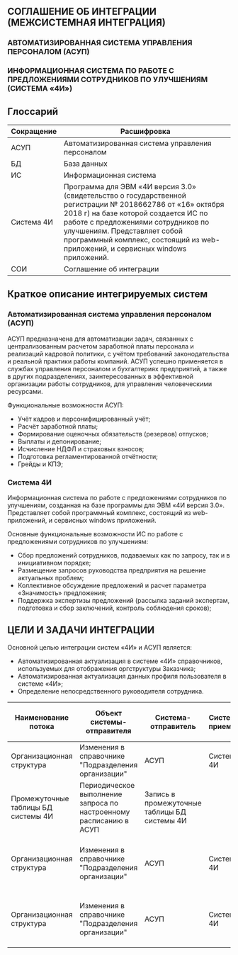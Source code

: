 
## СОГЛАШЕНИЕ ОБ ИНТЕГРАЦИИ (МЕЖСИСТЕМНАЯ ИНТЕГРАЦИЯ)

### АВТОМАТИЗИРОВАННАЯ СИСТЕМА УПРАВЛЕНИЯ ПЕРСОНАЛОМ (АСУП)

### ИНФОРМАЦИОННАЯ СИСТЕМА ПО РАБОТЕ С ПРЕДЛОЖЕНИЯМИ СОТРУДНИКОВ ПО УЛУЧШЕНИЯМ (СИСТЕМА «4И»)

## Глоссарий
|Сокращение|Расшифровка|
|----------|-----------|
|АСУП|Автоматизированная система управления персоналом|
|БД|База данных|
|ИС|Информационная система|
|Система 4И|Программа для ЭВМ «4И версия 3.0» (свидетельство о государственной регистрации № 2018662786 от «16» октября 2018 г) на базе которой создается ИС по работе с предложениями сотрудников по улучшениям. Представляет собой программный комплекс, состоящий из web-приложений, и сервисных windows приложений.|
|СОИ|Соглашение об интеграции|



## Краткое описание интегрируемых систем
### Автоматизированная система управления персоналом (АСУП)
АСУП предназначена для автоматизации задач, связанных с централизованным расчетом заработной платы персонала и реализаций кадровой политики, с учётом требований законодательства и реальной практики работы компаний. АСУП успешно применяется в службах управления персоналом и бухгалтериях предприятий, а также в других подразделениях, заинтересованных в эффективной организации работы сотрудников, для управления человеческими ресурсами.

Функциональные возможности АСУП:
* Учёт кадров и персонифицированный учёт;
* Расчёт заработной платы;
* Формирование оценочных обязательств (резервов) отпусков;
* Выплаты и депонирование;
* Исчисление НДФЛ и страховых взносов;
* Подготовка регламентированной отчётности;
* Грейды и KПЭ;

### Система 4И
Информационная система по работе с предложениями сотрудников по улучшениям, созданная на базе программы для ЭВМ «4И версия 3.0». Представляет собой программный комплекс, состоящий из web-приложений, и сервисных windows приложений.

Основные функциональные возможности ИС по работе с предложениями сотрудников по улучшениям:
* Сбор предложений сотрудников, подаваемых как по запросу, так и в инициативном порядке;
* Размещение запросов руководства предприятия на решение актуальных проблем;
* Коллективное обсуждение предложений и расчет параметра «Значимость» предложения;
* Поддержка экспертизы предложений (рассылка заданий экспертам, подготовка и сбор заключений, контроль соблюдения сроков);

## ЦЕЛИ И ЗАДАЧИ ИНТЕГРАЦИИ
Основной целью интеграции систем «4И» и АСУП является:
* Автоматизированная актуализация в системе «4И» справочников, используемых для отображения оргструктуры Заказчика;
* Автоматизированная актуализация данных профиля пользователя в системе «4И»;
* Определение непосредственного руководителя сотрудника.

|Наименование потока|Объект системы-отправителя|Система-отправитель|Система-приемник|Объект-источник системы-приемника|Инициирующее событие|Способ интеграции|
|------|-----|-----|-----|----|------|----|
|Организационная структура|Изменения в справочнике "Подразделения организации"|АСУП|Система 4И|
Промежуточные таблицы БД системы 4И|Периодическое выполнение запроса по настроенному расписанию в АСУП|Запись в промежуточные таблицы БД системы 4И|
|Организационная структура|Изменения в справочнике "Подразделения организации"|АСУП|Система 4И|Промежуточные таблицы БД системы 4И|Периодическое выполнение запроса по настроенному расписанию в АСУП|Запись в промежуточные таблицы БД системы 4И|
|Организационная структура|Изменения в справочнике "Подразделения организации"|АСУП|Система 4И|Промежуточные таблицы БД системы 4И|Периодическое выполнение запроса по настроенному расписанию в АСУП|Запись в промежуточные таблицы БД системы 4И|
